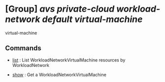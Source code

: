 # [Group] _avs private-cloud workload-network default virtual-machine_

virtual-machine

## Commands

- [list](/Commands/avs/private-cloud/workload-network/default/virtual-machine/_list.md)
: List WorkloadNetworkVirtualMachine resources by WorkloadNetwork

- [show](/Commands/avs/private-cloud/workload-network/default/virtual-machine/_show.md)
: Get a WorkloadNetworkVirtualMachine
